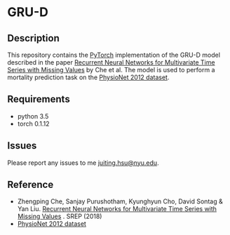 # GRU-D

## Description
This repository contains the [PyTorch](http://pytorch.org/) implementation of the GRU-D model described in the paper 
[Recurrent Neural Networks for Multivariate Time Series with Missing Values](https://www.nature.com/articles/s41598-018-24271-9) 
by Che et al. The model is used to perform a mortality prediction task on the [PhysioNet 2012 dataset](https://physionet.org/challenge/2012/).
<br>

## Requirements
 - python 3.5
 - torch 0.1.12

## Issues
Please report any issues to me juiting.hsu@nyu.edu.

## Reference
 - Zhengping Che, Sanjay Purushotham, Kyunghyun Cho, David Sontag & Yan Liu. [Recurrent Neural Networks for Multivariate Time Series with Missing Values](https://www.nature.com/articles/s41598-018-24271-9) . SREP (2018)
 - [PhysioNet 2012 dataset](https://physionet.org/challenge/2012/)
